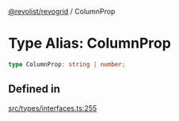 [@revolist/revogrid](README.md) / ColumnProp

# Type Alias: ColumnProp

```ts
type ColumnProp: string | number;
```

## Defined in

[src/types/interfaces.ts:255](https://github.com/revolist/revogrid/blob/60f69439a769536c61ed98c75e87e11124ee6c9c/src/types/interfaces.ts#L255)
